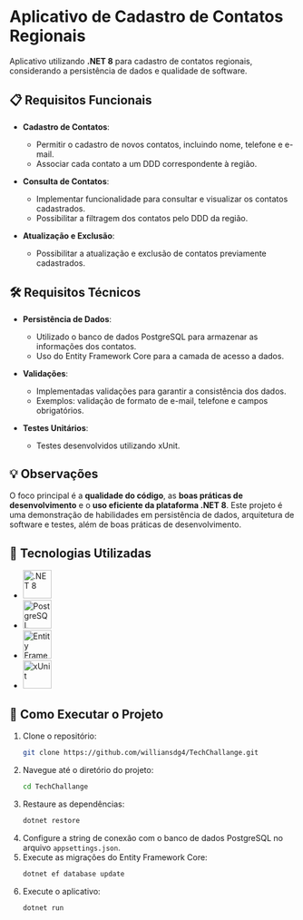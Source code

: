 # Aplicativo de Cadastro de Contatos Regionais

Aplicativo utilizando **.NET 8** para cadastro de contatos regionais, considerando a persistência de dados e qualidade de software.

## 📋 Requisitos Funcionais

- **Cadastro de Contatos**: 
  - Permitir o cadastro de novos contatos, incluindo nome, telefone e e-mail.
  - Associar cada contato a um DDD correspondente à região.
  
- **Consulta de Contatos**: 
  - Implementar funcionalidade para consultar e visualizar os contatos cadastrados.
  - Possibilitar a filtragem dos contatos pelo DDD da região.
  
- **Atualização e Exclusão**: 
  - Possibilitar a atualização e exclusão de contatos previamente cadastrados.

## 🛠️ Requisitos Técnicos

- **Persistência de Dados**:
  - Utilizado o banco de dados PostgreSQL para armazenar as informações dos contatos.
  - Uso do Entity Framework Core para a camada de acesso a dados.
  
- **Validações**:
  - Implementadas validações para garantir a consistência dos dados.
  - Exemplos: validação de formato de e-mail, telefone e campos obrigatórios.
  
- **Testes Unitários**:
  - Testes desenvolvidos utilizando xUnit.

## 💡 Observações

O foco principal é a **qualidade do código**, as **boas práticas de desenvolvimento** e o **uso eficiente da plataforma .NET 8**. Este projeto é uma demonstração de habilidades em persistência de dados, arquitetura de software e testes, além de boas práticas de desenvolvimento.

## 🔧 Tecnologias Utilizadas

- [<img src="https://dev-to-uploads.s3.amazonaws.com/uploads/articles/0subimpch6tzpy1askl3.png" alt=".NET 8" width="50" height="50">](https://dotnet.microsoft.com/download/dotnet/8.0)
- [<img src="https://upload.wikimedia.org/wikipedia/commons/2/29/Postgresql_elephant.svg" alt="PostgreSQL" width="50" height="50">](https://www.postgresql.org/)
- [<img src="https://www.fixedbuffer.com/wp-content/uploads/2018/09/EFCore.png" alt="Entity Framework Core" width="50" height="50">](https://docs.microsoft.com/ef/core/)
- [<img src="https://media.licdn.com/dms/image/D4E12AQE4AmAdWfL3sQ/article-cover_image-shrink_720_1280/0/1695127505668?e=1727913600&v=beta&t=r_nKOCuBp0DUXNdf3rdu_8GCiQaUZUnVlS_89nolAos" alt="xUnit" width="50" height="50">
](https://xunit.net/)

## 🚀 Como Executar o Projeto

1. Clone o repositório:
    ```sh
    git clone https://github.com/williansdg4/TechChallange.git
    ```
2. Navegue até o diretório do projeto:
    ```sh
    cd TechChallange
    ```
3. Restaure as dependências:
    ```sh
    dotnet restore
    ```
4. Configure a string de conexão com o banco de dados PostgreSQL no arquivo `appsettings.json`.
5. Execute as migrações do Entity Framework Core:
    ```sh
    dotnet ef database update
    ```
6. Execute o aplicativo:
    ```sh
    dotnet run
    ```
